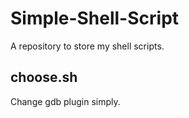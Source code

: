 # Simple-Shell-Script
A repository to store my shell scripts.

## choose.sh
Change gdb plugin simply.
